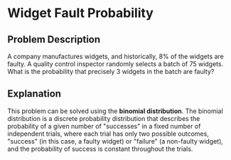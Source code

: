 # Widget Fault Probability

## Problem Description

A company manufactures widgets, and historically, 8% of the widgets are faulty. A quality control inspector randomly selects a batch of 75 widgets. What is the probability that precisely 3 widgets in the batch are faulty?

## Explanation

This problem can be solved using the **binomial distribution**. The binomial distribution is a discrete probability distribution that describes the probability of a given number of "successes" in a fixed number of independent trials, where each trial has only two possible outcomes, "success" (in this case, a faulty widget) or "failure" (a non-faulty widget), and the probability of success is constant throughout the trials.
